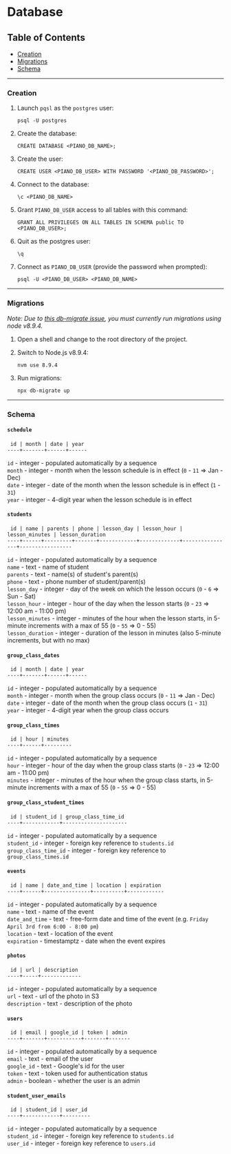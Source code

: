 # Database

## Table of Contents
* [Creation](#creation)
* [Migrations](#migrations)
* [Schema](#schema)

---

### Creation

1. Launch `pqsl` as the `postgres` user:
    
    `psql -U postgres`
    
1. Create the database:
    
    `CREATE DATABASE <PIANO_DB_NAME>;`
    
1. Create the user:
    
    `CREATE USER <PIANO_DB_USER> WITH PASSWORD '<PIANO_DB_PASSWORD>';`
    
1. Connect to the database:
    
    `\c <PIANO_DB_NAME>`
    
1. Grant `PIANO_DB_USER` access to all tables with this command:
    
    `GRANT ALL PRIVILEGES ON ALL TABLES IN SCHEMA public TO <PIANO_DB_USER>;`
    
1. Quit as the postgres user:
    
    `\q`
    
1. Connect as `PIANO_DB_USER` (provide the password when prompted):
    
    `psql -U <PIANO_DB_USER> <PIANO_DB_NAME>`
    
---

### Migrations

*Note: Due to [this db-migrate issue](https://github.com/db-migrate/node-db-migrate/issues/635), you must currently run migrations using node v8.9.4.*

1. Open a shell and change to the root directory of the project.
1. Switch to Node.js v8.9.4:
    
    `nvm use 8.9.4`
    
1. Run migrations:
    
    `npx db-migrate up`

---

### Schema

#### `schedule`

```
 id | month | date | year
----+-------+------+------
```

`id` - integer - populated automatically by a sequence  
`month` - integer - month when the lesson schedule is in effect (`0` - `11` => Jan - Dec)  
`date` - integer - date of the month when the lesson schedule is in effect (`1` - `31`)  
`year` - integer - 4-digit year when the lesson schedule is in effect

#### `students`

```
 id | name | parents | phone | lesson_day | lesson_hour | lesson_minutes | lesson_duration
----+------+---------+-------+------------+-------------+----------------+-----------------
```

`id` - integer - populated automatically by a sequence  
`name` - text - name of student  
`parents` - text - name(s) of student's parent(s)  
`phone` - text - phone number of student/parent(s)  
`lesson_day` - integer - day of the week on which the lesson occurs (`0` - `6` => Sun - Sat)  
`lesson_hour` - integer - hour of the day when the lesson starts (`0` - `23` => 12:00 am - 11:00 pm)  
`lesson_minutes` - integer - minutes of the hour when the lesson starts, in 5-minute increments with a max of 55 (`0` - `55` => 0 - 55)  
`lesson_duration` - integer - duration of the lesson in minutes (also 5-minute increments, but with no max)

#### `group_class_dates`

```
 id | month | date | year
----+-------+------+------
```

`id` - integer - populated automatically by a sequence  
`month` - integer - month when the group class occurs (`0` - `11` => Jan - Dec)  
`date` - integer - date of the month when the group class occurs (`1` - `31`)    
`year` - integer - 4-digit year when the group class occurs

#### `group_class_times`

```
 id | hour | minutes
----+------+---------
```

`id` - integer - populated automatically by a sequence  
`hour` - integer - hour of the day when the group class starts (`0` - `23` => 12:00 am - 11:00 pm)  
`minutes` - integer - minutes of the hour when the group class starts, in 5-minute increments with a max of 55 (`0` - `55` => 0 - 55)

#### `group_class_student_times`

```
 id | student_id | group_class_time_id
----+------------+---------------------
```

`id` - integer - populated automatically by a sequence  
`student_id` - integer - foreign key reference to `students.id`  
`group_class_time_id` - integer - foreign key reference to `group_class_times.id`

#### `events`

```
 id | name | date_and_time | location | expiration
----+------+---------------+----------+------------
```

`id` - integer - populated automatically by a sequence  
`name` - text - name of the event  
`date_and_time` - text - free-form date and time of the event (e.g. `Friday April 3rd from 6:00 - 8:00 pm`)   
`location` - text - location of the event  
`expiration` - timestamptz - date when the event expires

#### `photos`

```
 id | url | description
----+-----+-------------
```

`id` - integer - populated automatically by a sequence  
`url` - text - url of the photo in S3  
`description` - text - description of the photo

#### `users`

```
 id | email | google_id | token | admin
----+-------+-----------+-------+-------
```

`id` - integer - populated automatically by a sequence  
`email` - text - email of the user  
`google_id` - text - Google's id for the user  
`token` - text - token used for authentication status  
`admin` - boolean - whether the user is an admin

#### `student_user_emails`

```
 id | student_id | user_id
----+------------+---------
```

`id` - integer - populated automatically by a sequence  
`student_id` - integer - foreign key reference to `students.id`  
`user_id` - integer - foreign key reference to `users.id`
